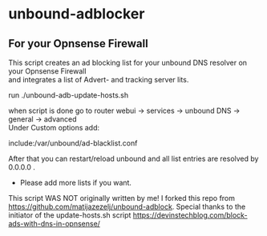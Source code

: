 # unbound-adblocker

## For your Opnsense Firewall

This script creates an ad blocking list for your unbound DNS resolver on your Opnsense Firewall<br>
and integrates a list of Advert- and tracking server lits.

run ./unbound-adb-update-hosts.sh

when script is done go to router webui -> services -> unbound DNS -> general -> advanced<br>
Under Custom options add:

include:/var/unbound/ad-blacklist.conf

After that you can restart/reload unbound and all list entries are resolved by 0.0.0.0 .

- Please add more lists if you want. 

This script WAS NOT originally written by me!
I forked this repo from https://github.com/matijazezelj/unbound-adblock.
Special thanks to the initiator of the update-hosts.sh script https://devinstechblog.com/block-ads-with-dns-in-opnsense/
